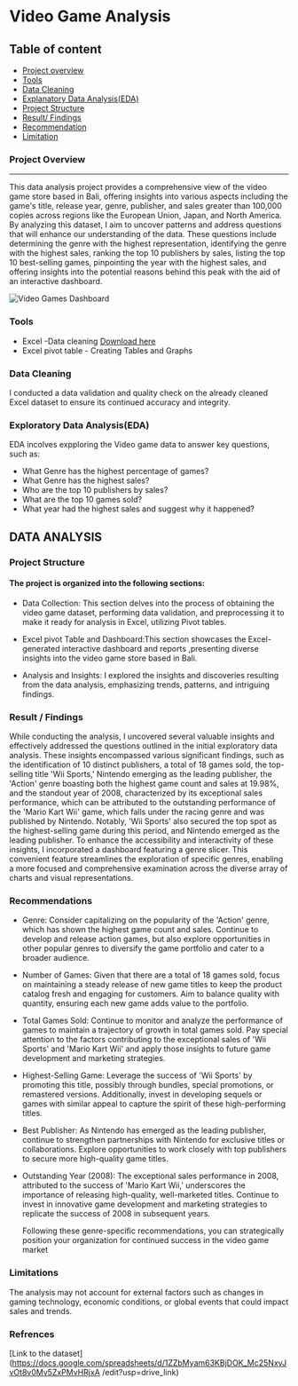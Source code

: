 # Video Game Analysis

## Table of content
 - [Project overview](project.overview)
 - [Tools](tools)
 - [Data Cleaning](data.cleaning)
 - [Explanatory Data Analysis(EDA)](explanatory.data.analysis(EDA))
 - [Project Structure](Project.structure)
 - [Result/ Findings](Result./Findings)
 - [Recommendation](recommendation)
 - [Limitation](limitation)
   

### Project Overview
---
This data analysis project provides a comprehensive view of the video game store based in Bali, offering insights into various aspects including the game's title, release year, genre, publisher, and sales greater than 100,000 copies across regions like the European Union, Japan, and North America. By analyzing this dataset, I aim to uncover patterns and address questions that will enhance our understanding of the data. These questions include determining the genre with the highest representation, identifying the genre with the highest sales, ranking the top 10 publishers by sales, listing the top 10 best-selling games, pinpointing the year with the highest sales, and offering insights into the potential reasons behind this peak with the aid of an interactive dashboard.


![Video Games Dashboard](https://github.com/chieduife/Video-Games-Analysis/assets/148073427/6ec132c1-0b66-496f-9bf3-9f4229bf506f)


### Tools
- Excel -Data cleaning [Download here](https://microsoft.com)
- Excel pivot table - Creating Tables and Graphs

### Data Cleaning 
I conducted a data validation and quality check on the already cleaned Excel dataset to ensure its continued accuracy and integrity.


### Exploratory Data Analysis(EDA)

EDA incolves expploring the Video game data to answer key questions, such as:
- What Genre has the highest percentage of games?
- What Genre has the highest sales?
- Who are the top 10 publishers by sales?
- What are the top 10 games sold?
- What year had the highest sales and suggest why it happened?

 ## DATA ANALYSIS
  
 ### Project Structure
#### The project is organized into the following sections:
- Data Collection: This section delves into the process of obtaining the video game dataset, performing data validation, and preprocessing it to make it ready for analysis in Excel, utilizing Pivot tables.
  
- Excel pivot Table and Dashboard:This section showcases the Excel-generated interactive dashboard and reports ,presenting diverse insights into the video game store based in Bali.

- Analysis and Insights: I explored the insights and discoveries resulting from the data analysis, emphasizing trends, patterns, and intriguing findings.


### Result / Findings
While conducting the analysis, I uncovered several valuable insights and effectively addressed the questions outlined in the initial exploratory data analysis. These insights encompassed various significant findings, such as the identification of 10 distinct publishers, a total of 18 games sold, the top-selling title 'Wii Sports,' Nintendo emerging as the leading publisher, the 'Action' genre boasting both the highest game count and sales at 19.98%, and the standout year of 2008, characterized by its exceptional sales performance, which can be attributed to the outstanding performance of the 'Mario Kart Wii' game, which falls under the racing genre and was published by Nintendo. Notably, 'Wii Sports' also secured the top spot as the highest-selling game during this period, and Nintendo emerged as the leading publisher. To enhance the accessibility and interactivity of these insights, I incorporated a dashboard featuring a genre slicer. This convenient feature streamlines the exploration of specific genres, enabling a more focused and comprehensive examination across the diverse array of charts and visual representations.

### Recommendations
- Genre: Consider capitalizing on the popularity of the 'Action' genre, which has shown the highest game count and sales. Continue to develop and release action games, but also explore opportunities in other popular genres to diversify the game portfolio and cater to a broader audience.

- Number of Games: Given that there are a total of 18 games sold, focus on maintaining a steady release of new game titles to keep the product catalog fresh and engaging for customers. Aim to balance quality with quantity, ensuring each new game adds value to the portfolio.

- Total Games Sold: Continue to monitor and analyze the performance of games to maintain a trajectory of growth in total games sold. Pay special attention to the factors contributing to the exceptional sales of 'Wii Sports' and 'Mario Kart Wii' and apply those insights to future game development and marketing strategies.

- Highest-Selling Game: Leverage the success of 'Wii Sports' by promoting this title, possibly through bundles, special promotions, or remastered versions. Additionally, invest in developing sequels or games with similar appeal to capture the spirit of these high-performing titles.

- Best Publisher: As Nintendo has emerged as the leading publisher, continue to strengthen partnerships with Nintendo for exclusive titles or collaborations. Explore opportunities to work closely with top publishers to secure more high-quality game titles.

- Outstanding Year (2008): The exceptional sales performance in 2008, attributed to the success of 'Mario Kart Wii,' underscores the importance of releasing high-quality, well-marketed titles. Continue to invest in innovative game development and marketing strategies to replicate the success of 2008 in subsequent years.
  
  Following these genre-specific recommendations, you can strategically position your organization for continued success in the video game market

### Limitations
The analysis may not account for external factors such as changes in gaming technology, economic conditions, or global events that could impact sales and trends.


### Refrences
[Link to the dataset] (https://docs.google.com/spreadsheets/d/1ZZbMyam63KBjDOK_Mc25NxyJvOt8v0Mv5ZxPMvHRjxA
/edit?usp=drive_link)












  
